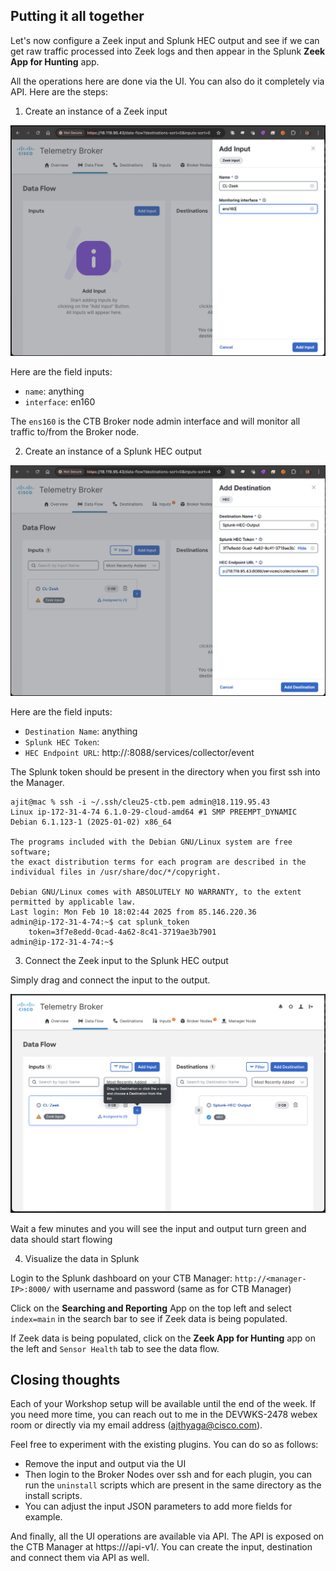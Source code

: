 ## Putting it all together

Let's now configure a Zeek input and Splunk HEC output and see if we can get raw traffic processed into Zeek logs and then appear in the Splunk **Zeek App for Hunting** app.

All the operations here are done via the UI. You can also do it completely via API. Here are the steps:

1. Create an instance of a Zeek input

![CTB Manager Add Zeek Input](images/4.1-new-zeek-input.png)

Here are the field inputs:
* `name`: anything
* `interface`: en160

The `ens160` is the CTB Broker node admin interface and will monitor all traffic to/from the Broker node.

2. Create an instance of a Splunk HEC output

![CTB Manager Add HEC Output](images/4.2-new-HEC-output.png)

Here are the field inputs:
* `Destination Name`: anything
* `Splunk HEC Token`: <splunk-token>
* `HEC Endpoint URL`: http://<managerIP>:8088/services/collector/event

The Splunk token should be present in the directory when you first ssh into the Manager.

```
ajit@mac % ssh -i ~/.ssh/cleu25-ctb.pem admin@18.119.95.43
Linux ip-172-31-4-74 6.1.0-29-cloud-amd64 #1 SMP PREEMPT_DYNAMIC Debian 6.1.123-1 (2025-01-02) x86_64

The programs included with the Debian GNU/Linux system are free software;
the exact distribution terms for each program are described in the
individual files in /usr/share/doc/*/copyright.

Debian GNU/Linux comes with ABSOLUTELY NO WARRANTY, to the extent
permitted by applicable law.
Last login: Mon Feb 10 18:02:44 2025 from 85.146.220.36
admin@ip-172-31-4-74:~$ cat splunk_token 
	token=3f7e8edd-0cad-4a62-8c41-3719ae3b7901
admin@ip-172-31-4-74:~$ 
```

3. Connect the Zeek input to the Splunk HEC output

Simply drag and connect the input to the output.

![CTB Manager Connect Zeek to HEC](images/4.3-zeek-to-hec.png)

Wait a few minutes and you will see the input and output turn green and data should start flowing

4. Visualize the data in Splunk

Login to the Splunk dashboard on your CTB Manager:
`http://<manager-IP>:8000/`
with username and password (same as for CTB Manager)

Click on the **Searching and Reporting** App on the top left and select `index=main` in the search bar to see if Zeek data is being populated.

If Zeek data is being populated, click on the **Zeek App for Hunting** app on the left and `Sensor Health` tab to see the data flow.

## Closing thoughts

Each of your Workshop setup will be available until the end of the week. If you need more time, you can reach out to me in the DEVWKS-2478 webex room or directly via my email address (ajthyaga@cisco.com).

Feel free to experiment with the existing plugins. You can do so as follows:
- Remove the input and output via the UI
- Then login to the Broker Nodes over ssh and for each plugin, you can run the `uninstall` scripts which are present in the same directory as the install scripts.
- You can adjust the input JSON parameters to add more fields for example.

And finally, all the UI operations are available via API. The API is exposed on the CTB Manager at https://<manager-IP>/api-v1/. You can create the input, destination and connect them via API as well.
